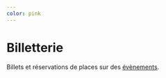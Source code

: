 ```yaml
---
color: pink
---
```


# Billetterie

Billets et réservations de places sur des [évènements](/events).
